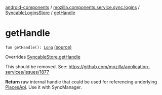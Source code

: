 [android-components](../../index.md) / [mozilla.components.service.sync.logins](../index.md) / [SyncableLoginsStore](index.md) / [getHandle](./get-handle.md)

# getHandle

`fun getHandle(): `[`Long`](https://kotlinlang.org/api/latest/jvm/stdlib/kotlin/-long/index.html) [(source)](https://github.com/mozilla-mobile/android-components/blob/master/components/service/sync-logins/src/main/java/mozilla/components/service/sync/logins/AsyncLoginsStorage.kt#L428)

Overrides [SyncableStore.getHandle](../../mozilla.components.concept.sync/-syncable-store/get-handle.md)

This should be removed. See: https://github.com/mozilla/application-services/issues/1877

**Return**
raw internal handle that could be used for referencing underlying [PlacesApi](#). Use it with SyncManager.

